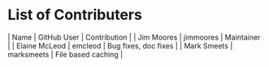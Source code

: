 List of Contributers
====================

| Name | GitHub User | Contribution |
| Jim Moores | jimmoores | Maintainer |
| Elaine McLeod | emcleod | Bug fixes, doc fixes |
| Mark Smeets | marksmeets | File based caching |
